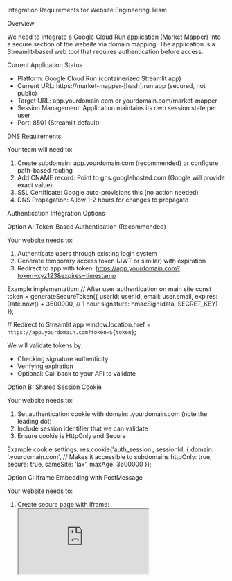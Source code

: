 Integration Requirements for Website Engineering Team

  Overview

  We need to integrate a Google Cloud Run application (Market Mapper) into a secure
  section of the website via domain mapping. The application is a Streamlit-based web
   tool that requires authentication before access.

  Current Application Status

  - Platform: Google Cloud Run (containerized Streamlit app)
  - Current URL: https://market-mapper-[hash].run.app (secured, not public)
  - Target URL: app.yourdomain.com or yourdomain.com/market-mapper
  - Session Management: Application maintains its own session state per user
  - Port: 8501 (Streamlit default)

  DNS Requirements

  Your team will need to:
  1. Create subdomain: app.yourdomain.com (recommended) or configure path-based
  routing
  2. Add CNAME record: Point to ghs.googlehosted.com (Google will provide exact
  value)
  3. SSL Certificate: Google auto-provisions this (no action needed)
  4. DNS Propagation: Allow 1-2 hours for changes to propagate

  Authentication Integration Options

  Option A: Token-Based Authentication (Recommended)

  Your website needs to:
  1. Authenticate users through existing login system
  2. Generate temporary access token (JWT or similar) with expiration
  3. Redirect to app with token:
  https://app.yourdomain.com?token=xyz123&expires=timestamp

  Example implementation:
  // After user authentication on main site
  const token = generateSecureToken({
      userId: user.id,
      email: user.email,
      expires: Date.now() + 3600000, // 1 hour
      signature: hmacSign(data, SECRET_KEY)
  });

  // Redirect to Streamlit app
  window.location.href = `https://app.yourdomain.com?token=${token}`;

  We will validate tokens by:
  - Checking signature authenticity
  - Verifying expiration
  - Optional: Call back to your API to validate

  Option B: Shared Session Cookie

  Your website needs to:
  1. Set authentication cookie with domain: .yourdomain.com (note the leading dot)        
  2. Include session identifier that we can validate
  3. Ensure cookie is HttpOnly and Secure

  Example cookie settings:
  res.cookie('auth_session', sessionId, {
      domain: '.yourdomain.com',  // Makes it accessible to subdomains
      httpOnly: true,
      secure: true,
      sameSite: 'lax',
      maxAge: 3600000
  });

  Option C: Iframe Embedding with PostMessage

  Your website needs to:
  1. Create secure page with iframe: <iframe src="https://app.yourdomain.com">
  2. Pass authentication via postMessage
  3. Handle bi-directional communication

  Example:
  // Parent page
  const iframe = document.getElementById('market-mapper-frame');
  iframe.onload = () => {
      iframe.contentWindow.postMessage({
          type: 'auth',
          token: userToken,
          userId: userId
      }, 'https://app.yourdomain.com');
  };

  Security Requirements

  Minimum Requirements

  - HTTPS only - All communication must be encrypted
  - Authentication required - No anonymous access
  - Token/Session validation - Must verify user authorization
  - Expiration handling - Sessions/tokens must expire

  Recommended Security Headers

  Add these headers to your secure section:
  X-Frame-Options: SAMEORIGIN (if using iframe)
  X-Content-Type-Options: nosniff
  Referrer-Policy: strict-origin-when-cross-origin
  Content-Security-Policy: frame-ancestors 'self' (if embedding)

  API Endpoint Requirements (If Using Token Validation)

  If you choose token-based auth, we may need an endpoint to validate tokens:

  POST https://yourdomain.com/api/validate-token
  Headers:
    Content-Type: application/json
  Body:
    {
      "token": "xyz123",
      "ip": "user-ip-address"
    }
  Response:
    {
      "valid": true,
      "userId": "12345",
      "email": "user@example.com",
      "expires": 1234567890
    }

  User Experience Flow

  1. User logs into main website
  2. Navigates to "Market Mapper" or "Analysis Tool" section
  3. Website validates user has appropriate permissions
  4. Website generates secure token/session
  5. User is redirected or iframe loads with authentication
  6. Streamlit app validates credentials and grants access
  7. Session persists for duration of token/cookie validity

  Technical Coordination Points

  We need from you:
  1. Subdomain or path where app will be accessible
  2. Authentication method preference (token vs cookie vs iframe)
  3. Format of authentication tokens/sessions
  4. Validation endpoint URL (if using token validation)
  5. List of authorized user roles/permissions
  6. Session timeout preferences

  You will receive from us:
  1. Exact DNS records to configure
  2. Health check endpoint for monitoring
  3. Usage metrics endpoint (if needed)
  4. Error handling specifications
  5. Test credentials for integration testing

  Testing Plan

  1. DNS Verification: Confirm subdomain resolves correctly
  2. Auth Flow Test: Test login → redirect → access flow
  3. Session Persistence: Verify sessions maintain state
  4. Timeout Handling: Test expired token behavior
  5. Error Scenarios: Test invalid tokens, network issues
  6. Load Testing: Verify multi-user concurrent access

  Monitoring & Support

  Health Check Endpoint: https://app.yourdomain.com/_stcore/health
  - Returns 200 OK when healthy
  - Can be monitored by your existing tools

  Logging:
  - Application logs available in Google Cloud Console
  - Can integrate with your centralized logging if needed

  Performance Metrics:
  - Response times typically <1s (after cold start)
  - Cold start: 10-15 seconds (first request)
  - Recommend keeping one instance warm if critical

  Timeline Considerations

  1. Domain verification: 10-30 minutes
  2. DNS propagation: 1-2 hours typically
  3. SSL certificate: 15-30 minutes (automatic)
  4. Integration development: Depends on auth complexity
  5. Testing: Allow 2-4 hours for thorough testing

  Contact for Technical Issues

  During integration, issues may arise with:
  - CORS policies (we can adjust on our end)
  - Cookie settings (may need SameSite adjustments)
  - Token format (we can adapt to your format)
  - Rate limiting (we can whitelist your IPs)

  Please provide a technical contact for coordination during the integration phase.